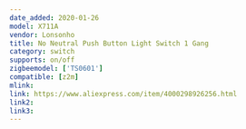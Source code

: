 ```yaml
---
date_added: 2020-01-26
model: X711A
vendor: Lonsonho
title: No Neutral Push Button Light Switch 1 Gang
category: switch
supports: on/off
zigbeemodel: ['TS0601']
compatible: [z2m]
mlink: 
link: https://www.aliexpress.com/item/4000298926256.html
link2: 
link3: 
---
```


